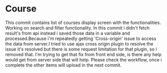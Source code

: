 # Course
This commit contains list of courses display screen with the functionalities.
Working on search and filter functionality.
In this commit i didn't fetch result's from api instead i saved those data in a variable and processed.Because i'm repeatedly getting 'Cross-origin' issue to access the data from server.I tried to use ajax cross origin plugin to resolve the issue it's resolved but there is some request limitation for that plugin, so i removed that.
I'm trying to get that fix from front end side, is there any help would get from server side that will help.
Please check the workflow, once i complete the other items will upload in the next commit.

